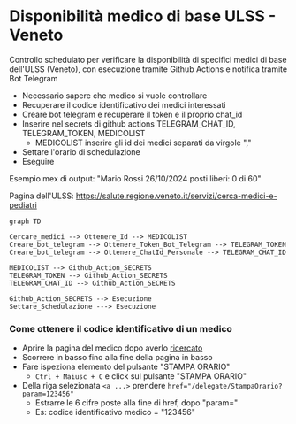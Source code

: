 # Disponibilità medico di base ULSS - Veneto

Controllo schedulato per verificare la disponibilità di specifici medici di base dell'ULSS (Veneto), con esecuzione tramite Github Actions e notifica tramite Bot Telegram

- Necessario sapere che medico si vuole controllare
- Recuperare il codice identificativo dei medici interessati
- Creare bot telegram e recuperare il token e il proprio chat_id
- Inserire nel secrets di github actions TELEGRAM_CHAT_ID, TELEGRAM_TOKEN, MEDICOLIST
  - MEDICOLIST inserire gli id dei medici separati da virgole ","
- Settare l'orario di schedulazione
- Eseguire

Esempio mex di output:
"Mario Rossi  26/10/2024  posti liberi: 0 di 60"

Pagina dell'ULSS: 
https://salute.regione.veneto.it/servizi/cerca-medici-e-pediatri

``` mermaid
graph TD

Cercare_medici --> Ottenere_Id --> MEDICOLIST
Creare_bot_telegram --> Ottenere_Token_Bot_Telegram --> TELEGRAM_TOKEN
Creare_bot_telegram --> Ottenere_ChatId_Personale --> TELEGRAM_CHAT_ID

MEDICOLIST --> Github_Action_SECRETS
TELEGRAM_TOKEN --> Github_Action_SECRETS
TELEGRAM_CHAT_ID --> Github_Action_SECRETS

Github_Action_SECRETS --> Esecuzione
Settare_Schedulazione ---> Esecuzione
```

### Come ottenere il codice identificativo di un medico
- Aprire la pagina del medico dopo averlo [ricercato](https://salute.regione.veneto.it/servizi/cerca-medici-e-pediatri)
- Scorrere in basso fino alla fine della pagina in basso
- Fare ispeziona elemento del pulsante "STAMPA ORARIO" 
  - `Ctrl + Maiusc + C` e click sul pulsante "STAMPA ORARIO"
- Della riga selezionata `<a ...>` prendere `href="/delegate/StampaOrario?param=123456"`
  - Estrarre le 6 cifre poste alla fine di href, dopo "param="
  - Es: codice identificativo medico = "123456"